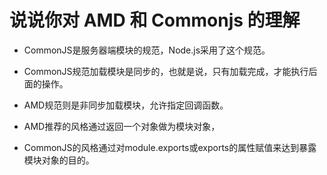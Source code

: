 # 说说你对 AMD 和 Commonjs 的理解

- CommonJS是服务器端模块的规范，Node.js采用了这个规范。
- CommonJS规范加载模块是同步的，也就是说，只有加载完成，才能执行后面的操作。
- AMD规范则是非同步加载模块，允许指定回调函数。

- AMD推荐的风格通过返回一个对象做为模块对象，
- CommonJS的风格通过对module.exports或exports的属性赋值来达到暴露模块对象的目的。

